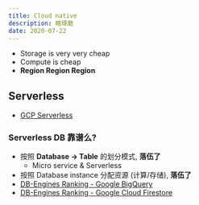 ```yaml
---
title: Cloud native
description: 瞎琢磨
date: 2020-07-22
---
```


* Storage is very very cheap
* Compute is cheap
* **Region Region Region**

## Serverless

* [GCP Serverless](https://cloud.google.com/serverless)

### Serverless DB 靠谱么?

* 按照 **Database -> Table** 的划分模式, **落伍了**
  - Micro service & Serverless
* 按照 Database instance 分配资源 (计算/存储), **落伍了**
* [DB-Engines Ranking - Google BigQuery](https://db-engines.com/en/ranking_trend/system/Google+BigQuery)
* [DB-Engines Ranking - Google Cloud Firestore](https://db-engines.com/en/ranking_trend/system/Google+Cloud+Firestore)
